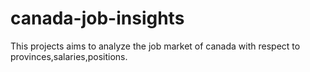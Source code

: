 # canada-job-insights
This projects aims to analyze the job market of canada with respect to provinces,salaries,positions.
